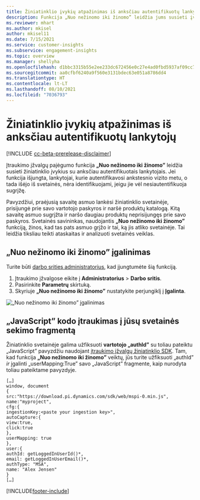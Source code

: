 ```yaml
---
title: Žiniatinklio įvykių atpažinimas iš anksčiau autentifikuotų lankytojų su funkcija „Nuo nežinomo iki žinomo”
description: Funkcija „Nuo nežinomo iki žinomo” leidžia jums susieti įvykius žiniatinklio svetainėje su anksčiau autentifikuotais lankytojais.
ms.reviewer: mhart
ms.author: mkisel
author: mkisel11
ms.date: 7/15/2021
ms.service: customer-insights
ms.subservice: engagement-insights
ms.topic: overview
ms.manager: shellyha
ms.openlocfilehash: d1bbc3315b55e2ee233dc672456e0c27e4ad0fbd5937af09cc790c96ee274000
ms.sourcegitcommit: aa0cfbf6240a9f560e3131bdec63e051a8786dd4
ms.translationtype: HT
ms.contentlocale: lt-LT
ms.lasthandoff: 08/10/2021
ms.locfileid: "7036793"
---
```

# <a name="recognize-web-events-from-previously-authenticated-visitors"></a>Žiniatinklio įvykių atpažinimas iš anksčiau autentifikuotų lankytojų

[!INCLUDE [cc-beta-prerelease-disclaimer](includes/cc-beta-prerelease-disclaimer.md)]

Įtraukimo įžvalgų pajėgumo funkcija **„Nuo nežinomo iki žinomo”** leidžia susieti žiniatinklio įvykius su anksčiau autentifikuotais lankytojais. Jei funkcija išjungta, lankytojai, kurie autentifikavosi ankstesnio vizito metu, o tada išėjo iš svetainės, nėra identifikuojami, jeigu jie vėl nesiautentifikuoja sugrįžę. 

Pavyzdžiui, praėjusią savaitę asmuo lankėsi žiniatinklio svetainėje, prisijungė prie savo vartotojo paskyros ir naršė produktų katalogą. Kitą savaitę asmuo sugrįžta ir naršo daugiau produktų neprisijungęs prie savo paskyros. Svetainės savininkas, naudojantis **„Nuo nežinomo iki žinomo”** funkciją, žinos, kad tas pats asmuo grįžo ir tai, ką jis atliko svetainėje. Tai leidžia tiksliau teikti ataskaitas ir analizuoti svetainės veiklas.

## <a name="enable-unknown-to-known"></a>„Nuo nežinomo iki žinomo” įgalinimas

Turite būti [darbo srities administratorius](user-roles.md), kad įjungtumėte šią funkciją. 

1. Įtraukimo įžvalgose eikite į **Administratorius** > **Darbo sritis**. 
2. Pasirinkite **Parametrų** skirtuką.
3. Skyriuje **„Nuo nežinomo iki žinomo”** nustatykite perjungiklį į **Įgalinta**.

![„Nuo nežinomo iki žinomo” įgalinimas](media/U2Ktoggle.png "„Nuo nežinomo iki žinomo” įgalinimas")

## <a name="adding-javascript-code-to-your-sites-tracking-snippet"></a>„JavaScript” kodo įtraukimas į jūsų svetainės sekimo fragmentą

Žiniatinklio svetainėje galima užfiksuoti **vartotojo „authId”** su toliau pateiktu „JavaScript” pavyzdžiu naudojant [įtraukimo įžvalgų žiniatinklio SDK](advanced-SDK-implementation.md). Tam, kad funkcija **„Nuo nežinomo iki žinomo”** veiktų, jūs turite užfiksuoti „authId” *ir* įgalinti „userMapping:True” savo „JavaScript” fragmente, kaip nurodyta toliau pateiktame pavyzdyje.

```
[…]
window, document
{
src:"https://download.pi.dynamics.com/sdk/web/mspi-0.min.js",
name:"myproject",
cfg:{
ingestionKey:<paste your ingestion key>",
autoCapture:{
view:true,
click:true
},
userMapping: true
},
user:{
authId: getLoggedInUserId()*,
email: getLoggedInUserEmail()*,
authType: "MSA",
name: "Alex Jensen"
}
[…]
```

[!INCLUDE[footer-include](../includes/footer-banner.md)]
